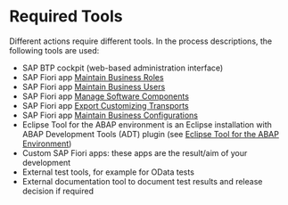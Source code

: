 <!-- loio0b958827ed15443ab07ca6da076efa1a -->

# Required Tools

Different actions require different tools. In the process descriptions, the following tools are used:

-   SAP BTP cockpit \(web-based administration interface\)
-   SAP Fiori app [Maintain Business Roles](../50-administration-and-ops/maintain-business-roles-8980ad0.md)
-   SAP Fiori app [Maintain Business Users](../50-administration-and-ops/maintain-business-users-e40e710.md)
-   SAP Fiori app [Manage Software Components](../50-administration-and-ops/manage-software-components-3dcf76a.md) 
-   SAP Fiori app [Export Customizing Transports](../50-administration-and-ops/export-customizing-transports-fa7366c.md)
-   SAP Fiori app [Maintain Business Configurations](../50-administration-and-ops/maintain-business-configurations-app-76384d8.md)
-   Eclipse Tool for the ABAP environment is an Eclipse installation with ABAP Development Tools \(ADT\) plugin \(see [Eclipse Tool for the ABAP Environment](https://help.sap.com/viewer/65de2977205c403bbc107264b8eccf4b/Cloud/en-US/54dd7126d5b74efeb7a21f6b0bfe5f1a.html)\)
-   Custom SAP Fiori apps: these apps are the result/aim of your development
-   External test tools, for example for OData tests
-   External documentation tool to document test results and release decision if required

